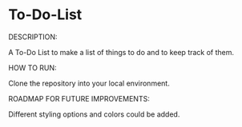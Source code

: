# To-Do-List

DESCRIPTION:

A To-Do List to make a list of things to do and to keep track of them.

HOW TO RUN:

Clone the repository into your local environment.

ROADMAP FOR FUTURE IMPROVEMENTS:

Different styling options and colors could be added.
